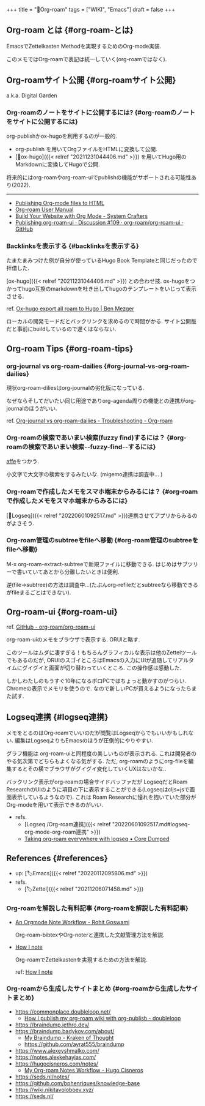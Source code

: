 +++
title = "📝Org-roam"
tags = ["WIKI", "Emacs"]
draft = false
+++

## Org-roam とは {#org-roam-とは}

EmacsでZettelkasten Methodを実現するためのOrg-mode実装.

このメモではOrg-roamで表記は統一していく(org-roamではなく).


## Org-roamサイト公開 {#org-roamサイト公開}

a.k.a. Digital Garden


### Org-roamのノートをサイトに公開するには? {#org-roamのノートをサイトに公開するには}

org-publishかox-hugoを利用するのが一般的.

-   org-publish を用いてOrgファイルをHTMLに変換して公開.
-   [📝ox-hugo]({{< relref "20211231044406.md" >}}) を用いてHugo用のMarkdownに変換してHugoで公開.

将来的にはorg-roamやorg-roam-uiでpublishの機能がサポートされる可能性あり(2022).

---

-   [Publishing Org-mode files to HTML](https://orgmode.org/worg/org-tutorials/org-publish-html-tutorial.html)
-   [Org-roam User Manual](https://www.orgroam.com/manual.html#How-do-I-publish-my-notes-with-an-Internet_002dfriendly-graph_003f)
-   [Build Your Website with Org Mode - System Crafters](https://systemcrafters.net/publishing-websites-with-org-mode/building-the-site/#the-final-build-script)
-   [Publishing org-roam-ui · Discussion #109 · org-roam/org-roam-ui · GitHub](https://github.com/org-roam/org-roam-ui/discussions/109)


### Backlinksを表示する {#backlinksを表示する}

たまたまみつけた例が自分が使っているHugo Book Templateと同じだったので拝借した.

[ox-hugo]({{< relref "20211231044406.md" >}}) との合わせ技. ox-hugoをつかってhugo互換のmarkdownを吐き出してhugoのテンプレートをいじって表示させる.

ref. [Ox-hugo export all roam to Hugo | Ben Mezger](https://seds.nl/notes/ox_hugo_export_all_roam_to_hugo/)

ローカルの開発モードだとバックリンクを求めるので時間がかる. サイト公開版だと事前にbuildしているので遅くはならない.


## Org-roam Tips {#org-roam-tips}


### org-journal vs org-roam-dailies {#org-journal-vs-org-roam-dailies}

現状org-roam-diliesはorg-journalの劣化版になっている.

なぜならそしてだいたい同じ用途でありorg-agenda周りの機能との連携がorg-journalのほうがいい.

ref. [Org-journal vs org-roam-dailies - Troubleshooting - Org-roam](https://org-roam.discourse.group/t/org-journal-vs-org-roam-dailies/384)


### Org-roamの検索であいまい検索(fuzzy find)するには？ {#org-roamの検索であいまい検索--fuzzy-find--するには}

[affe](https://github.com/minad/affe)をつかう.

小文字で大文字の検索をするみたいな. (migemo連携は調査中... )


### Org-roamで作成したメモをスマホ端末からみるには？ {#org-roamで作成したメモをスマホ端末からみるには}

[📝Logseq]({{< relref "20220601092517.md" >}})連携させてアプリからみるのがよさそう.


### Org-roam管理のsubtreeをfileへ移動 {#org-roam管理のsubtreeをfileへ移動}

M-x org-roam-extract-subtreeで新規ファイルに移動できる. はじめはサブツリーで書いていてあとから分離したいときは便利.

逆(file->subtree)の方法は調査中...(たぶんorg-refileだとsubtreeなら移動できるがfileまるごとはできない).


## Org-roam-ui {#org-roam-ui}

ref. [GitHub - org-roam/org-roam-ui](https://github.com/org-roam/org-roam-ui)

org-roam-uiのメモをブラウザで表示する. ORUIと略す.

このツールはムダに凄すぎる！もちろんグラフィカルな表示は他のZettelツールでもあるのだが, ORUIのスゴイところはEmacsの入力にUIが追随してリアルタイムにグイグイと画面が切り替わっていくところ. この操作感は感動した.

しかしわたしのもうすぐ10年になるボロPCではちょっと動かすのがつらい. Chromeの表示でメモリを使うので. なので新しいPCが買えるようになったらまた試す.


## Logseq連携 {#logseq連携}

メモをとるのはOrg-roamでいいのだが閲覧はLogseqからでもいいかもしれない. 編集はLogseqよりもEmacsのほうが圧倒的にやりやすい.

グラフ機能は org-roam-uiと同程度の美しいものが表示される. これは開発者のやる気次第でどちらもよくなる気がする. ただ, org-roamのようにorg-fileを編集するとその横でブラウザがグイグイ変化していくUXはないかな..

バックリンク表示がorg-roamの場合サイドバッファだが LogseqだとRoam ResearchのUIのように項目の下に表示することができる(Logseqはcljs=jsで画面表示しているようなので). これは Roam Researchに憧れを抱いていた部分がOrg-modeを用いて表示できるのがいい.

-   refs.
    -   [Logseq /Org-roam連携]({{< relref "20220601092517.md#logseq-org-mode-org-roam連携" >}})
    -   [Taking org-roam everywhere with logseq • Core Dumped](https://coredumped.dev/2021/05/26/taking-org-roam-everywhere-with-logseq/)


## References {#references}

-   up: [🏷Emacs]({{< relref "20220112095806.md" >}})
-   refs.
    -   [🏷Zettel]({{< relref "20211206071458.md" >}})


### Org-roamを解説した有料記事 {#org-roamを解説した有料記事}

-   [An Orgmode Note Workflow - Rohit Goswami](https://rgoswami.me/posts/org-note-workflow)

    Org-roam-bibtexやOrg-noterと連携した文献管理方法を解説.

-   [How I note](https://www.alexeyshmalko.com/how-i-note/)

    Org-roamでZettelkastenを実現するための方法を解説.

    ref: [How I note](https://www.alexeyshmalko.com/how-i-note/)


### Org-roamから生成したサイトまとめ {#org-roamから生成したサイトまとめ}

-   <https://commonplace.doubleloop.net/>
    -   [How I publish my org-roam wiki with org-publish - doubleloop](https://doubleloop.net/2020/08/21/how-publish-org-roam-wiki-org-publish/)
-   <https://braindump.jethro.dev/>
-   <https://braindump.badykov.com/about/>
    -   [My Braindump - Kraken of Thought](https://www.badykov.com/common/braindump/)
    -   <https://github.com/ayrat555/braindump>
-   <https://www.alexeyshmalko.com/>
-   <https://notes.alexkehayias.com/>
-   <https://hugocisneros.com/notes/>
    -   [My Org-roam Notes Workflow - Hugo Cisneros](https://hugocisneros.com/blog/my-org-roam-notes-workflow/)
-   <https://seds.nl/notes/>
-   <https://github.com/bphenriques/knowledge-base>
-   <https://wiki.nikitavoloboev.xyz/>
-   <https://seds.nl/>
